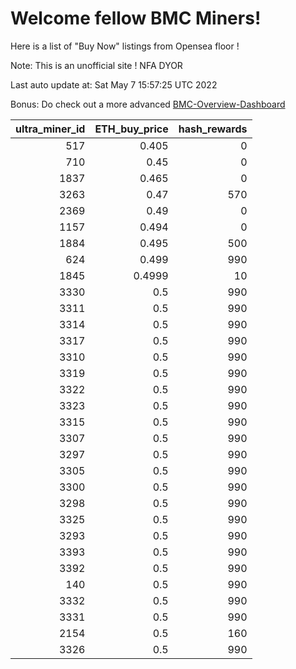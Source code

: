 # Welcome fellow BMC Miners!
Here is a list of "Buy Now" listings from Opensea floor !

Note: This is an unofficial site ! NFA DYOR

Last auto update at: Sat May  7 15:57:25 UTC 2022

Bonus: Do check out a more advanced [BMC-Overview-Dashboard](https://dune.com/defifunk/BMC-Overview-Dashboard)


|   ultra_miner_id |   ETH_buy_price |   hash_rewards |
|-----------------:|----------------:|---------------:|
|              517 |          0.405  |              0 |
|              710 |          0.45   |              0 |
|             1837 |          0.465  |              0 |
|             3263 |          0.47   |            570 |
|             2369 |          0.49   |              0 |
|             1157 |          0.494  |              0 |
|             1884 |          0.495  |            500 |
|              624 |          0.499  |            990 |
|             1845 |          0.4999 |             10 |
|             3330 |          0.5    |            990 |
|             3311 |          0.5    |            990 |
|             3314 |          0.5    |            990 |
|             3317 |          0.5    |            990 |
|             3310 |          0.5    |            990 |
|             3319 |          0.5    |            990 |
|             3322 |          0.5    |            990 |
|             3323 |          0.5    |            990 |
|             3315 |          0.5    |            990 |
|             3307 |          0.5    |            990 |
|             3297 |          0.5    |            990 |
|             3305 |          0.5    |            990 |
|             3300 |          0.5    |            990 |
|             3298 |          0.5    |            990 |
|             3325 |          0.5    |            990 |
|             3293 |          0.5    |            990 |
|             3393 |          0.5    |            990 |
|             3392 |          0.5    |            990 |
|              140 |          0.5    |            990 |
|             3332 |          0.5    |            990 |
|             3331 |          0.5    |            990 |
|             2154 |          0.5    |            160 |
|             3326 |          0.5    |            990 |